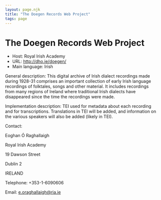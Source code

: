 ```yaml
---
layout: page.njk
title: "The Doegen Records Web Project"
tags: page
---
```

# The Doegen Records Web Project




* Host: Royal Irish Academy
* URL: <http://dho.ie/doegen/>
* Main language: Irish



General description: This digital archive of Irish
 dialect recordings made during 1928-31 comprises an
 important collection of early Irish language
 recordings of folktales, songs and other material.
 It includes recordings from many regions of Ireland
 where traditional Irish dialects have disappeared
 since the time the recordings were made.



Implementation description:
 TEI used for metadata about each
 recording and for transcriptions. Translations in
 TEI will be added, and information on the various
 speakers will also be added (likely in TEI).



Contact:
 



Eoghan Ó Raghallaigh


Royal Irish Academy
 
 19 Dawson Street
 
 Dublin 2
 
 IRELAND



Telephone: +353-1-6090606



Email: [e.oraghallaigh@ria.ie](mailto:e.oraghallaigh@ria.ie)





